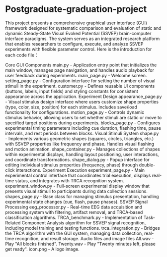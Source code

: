 # Postgraduate-graduation-project
This project presents a comprehensive graphical user interface (GUI) framework designed for systematic comparison and evaluation of static and dynamic Steady-State Visual Evoked Potential (SSVEP) brain-computer interface paradigms. The system serves as an integrated research platform that enables researchers to configure, execute, and analyze SSVEP experiments with flexible parameter control. Here is the introduction for each code file：

Core GUI Components
main.py - Application entry point that initializes the main window, manages page navigation, and handles audio playback for user feedback during experiments.
main_page.py - Welcome screen.
setting_page.py - Configuration interface for setting the number of visual stimuli in the experiment.
customer.py - Defines reusable UI components (buttons, labels, input fields) and styling constants for consistent appearance across the application.
Experiment Design
appearance_page.py - Visual stimulus design interface where users customize shape properties (type, color, size, position) for each stimulus. Includes save/load functionality for configurations.
motion_page.py - Controls dynamic stimulus behavior, allowing users to set whether stimuli are static or move to specified target positions during experiments.
blocks_page.py - Configures experimental timing parameters including cue duration, flashing time, pause intervals, and rest periods between blocks.
Visual Stimuli System
shape.py - Implements various geometric shapes (squares, circles, triangles, etc.) with SSVEP properties like frequency and phase. Handles visual flashing and motion animation.
shape_container.py - Manages collections of shapes within experimental displays, handling layout positioning, user interactions, and coordinate transformations.
shape_dialog.py - Popup interface for editing individual stimulus properties (frequency, phase) through double-click interactions.
Experiment Execution
experiment_page.py - Main experimental control interface that coordinates trial execution, displays real-time status, and integrates with TRCA recognition system.
experiment_window.py - Full-screen experimental display window that presents visual stimuli to participants during data collection sessions.
shapes_page.py - Base class for managing stimulus presentation, handling experimental state changes (cue, flash, pause phases).
SSVEP Signal Processing
eeg_processor.py - Real-time EEG data acquisition and processing system with filtering, artifact removal, and TRCA-based classification algorithms.
TRCA_benchmark.py - Implementation of Task-Related Component Analysis algorithm for SSVEP signal recognition, including model training and testing functions.
trca_integration.py - Bridges the TRCA algorithm with the GUI system, managing data collection, real-time recognition, and result storage.
Audio files and image files
All.wav - Play "All blocks finished".
Twenty.wav - Play "Twenty minutes left, please get ready".
icon.png - A logo image.

